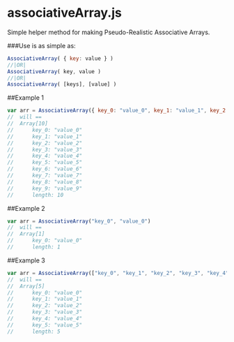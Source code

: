# associativeArray.js
Simple helper method for making Pseudo-Realistic Associative Arrays.

###Use is as simple as:

```javascript
AssociativeArray( { key: value } )
//|OR|
AssociativeArray( key, value )
//|OR|
AssociativeArray( [keys], [value] )
```

##Example 1

```javascript
var arr = AssociativeArray({ key_0: "value_0", key_1: "value_1", key_2: "value_2", key_3: "value_3", key_4: "value_4", key_5: "value_5", key_6: "value_6", key_7: "value_7", key_8: "value_8", key_9: "value_9" })
//	will ==
//	Array[10]
//		key_0: "value_0"
//		key_1: "value_1"
//		key_2: "value_2"
//		key_3: "value_3"
//		key_4: "value_4"
//		key_5: "value_5"
//		key_6: "value_6"
//		key_7: "value_7"
//		key_8: "value_8"
//		key_9: "value_9"
//		length: 10
```

##Example 2

```javascript
var arr = AssociativeArray("key_0", "value_0")
//	will ==
//	Array[1]
//		key_0: "value_0"
//		length: 1
```

##Example 3

```javascript
var arr = AssociativeArray(["key_0", "key_1", "key_2", "key_3", "key_4", "key_5"], ["value_0", "value_1", "value_2", "value_3", "value_4", "value_5"])
//	will ==
//	Array[5]
//		key_0: "value_0"
//		key_1: "value_1"
//		key_2: "value_2"
//		key_3: "value_3"
//		key_4: "value_4"
//		key_5: "value_5"
//		length: 5
```
